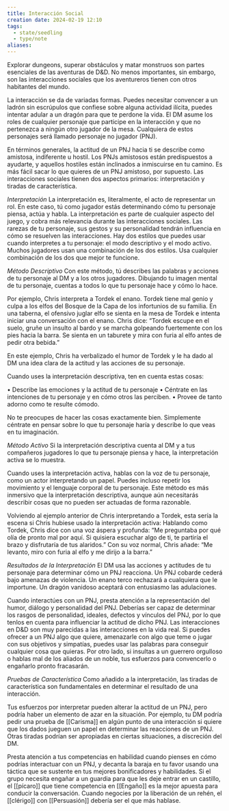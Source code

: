 ```yaml
---
title: Interacción Social
creation date: 2024-02-19 12:10
tags:
  - state/seedling
  - type/note
aliases:
---
```

Explorar dungeons, superar obstáculos y matar monstruos son partes esenciales de las aventuras de D&D. No menos importantes, sin embargo, son las interacciones sociales que los aventureros tienen con otros habitantes del mundo.

La interacción se da de variadas formas. Puedes necesitar convencer a un ladrón sin escrúpulos que confiese sobre alguna actividad ilícita, puedes intentar adular a un dragón para que te perdone la vida. El DM asume los roles de cualquier personaje que participe en la interacción y que no pertenezca a ningún otro jugador de la mesa. Cualquiera de estos personajes será llamado personaje no jugador (PNJ).

En términos generales, la actitud de un PNJ hacia ti se describe como amistosa, indiferente u hostil. Los PNJs amistosos están predispuestos a ayudarte, y aquellos hostiles están inclinados a inmiscuirse en tu camino. Es más fácil sacar lo que quieres de un PNJ amistoso, por supuesto.
Las interacciones sociales tienen dos aspectos primarios: interpretación y tiradas de característica.

*Interpretación*
La interpretación es, literalmente, el acto de representar un rol. En este caso, tú como jugador estás determinando cómo tu personaje piensa, actúa y habla.
La interpretación es parte de cualquier aspecto del juego, y cobra más relevancia durante las interacciones sociales.
Las rarezas de tu personaje, sus gestos y su personalidad tendrán influencia en cómo se resuelven las interacciones.
Hay dos estilos que puedes usar cuando interpretes a tu personaje: el modo descriptivo y el modo activo. Muchos jugadores usan una combinación de los dos estilos. Usa cualquier combinación de los dos que mejor te funcione.

*Método Descriptivo*
Con este método, tú describes las palabras y acciones de tu personaje al DM y a los otros jugadores. Dibujando tu imagen mental de tu personaje, cuentas a todos lo que tu personaje
hace y cómo lo hace.

Por ejemplo, Chris interpreta a Tordek el enano. Tordek tiene mal genio y culpa a los elfos del Bosque de la Capa de los infortunios de su familia. En una taberna, el ofensivo juglar elfo se sienta en la mesa de Tordek e intenta iniciar una conversación con el enano.
Chris dice: “Tordek escupe en el suelo, gruñe un insulto al bardo y se marcha golpeando fuertemente con los pies hacia la barra. Se sienta en un taburete y mira con furia al elfo antes de pedir otra bebida.”

En este ejemplo, Chris ha verbalizado el humor de Tordek y le ha dado al DM una idea clara de la actitud y las acciones de su personaje.

Cuando uses la interpretación descriptiva, ten en cuenta estas cosas:

• Describe las emociones y la actitud de tu personaje
• Céntrate en las intenciones de tu personaje y en cómo otros las perciben.
• Provee de tanto adorno como te resulte cómodo.

No te preocupes de hacer las cosas exactamente bien. Simplemente céntrate en pensar sobre lo que tu personaje haría y describe lo que veas en tu imaginación.


*Método Activo*
Si la interpretación descriptiva cuenta al DM y a tus compañeros jugadores lo que tu personaje piensa y hace, la interpretación activa se lo muestra.

Cuando uses la interpretación activa, hablas con la voz de tu personaje, como un actor interpretando un papel. Puedes incluso repetir los movimiento y el lenguaje corporal de tu personaje. Este método es más inmersivo que la interpretación descriptiva, aunque aún necesitarás describir cosas que no pueden ser actuadas de forma razonable.

Volviendo al ejemplo anterior de Chris interpretando a Tordek, esta sería la escena si Chris hubiese usado la interpretación activa:
Hablando como Tordek, Chris dice con una voz áspera y profunda: “Me preguntaba por qué olía de pronto mal por aquí. Si quisiera escuchar algo de ti, te partiría el brazo y disfrutaría de tus alaridos.” Con su voz normal, Chris añade: “Me levanto, miro con furia al elfo y me dirijo a la barra.”


*Resultados de la Interpretación*
El DM usa las acciones y actitudes de tu personaje para determinar cómo un PNJ reacciona. Un PNJ cobarde cederá bajo amenazas de violencia. Un enano terco rechazará a cualquiera que le importune. Un dragón vanidoso aceptará con entusiasmo las adulaciones.

Cuando interactúes con un PNJ, presta atención a la representación del humor, diálogo y personalidad del PNJ. Deberías ser capaz de determinar los rasgos de personalidad, ideales, defectos y vínculos del PNJ, por lo que tenlos en cuenta para influenciar la actitud de dicho PNJ.
Las interacciones en D&D son muy parecidas a las interacciones en la vida real. Si puedes ofrecer a un PNJ algo que quiere, amenazarle con algo que teme o jugar con sus objetivos y simpatías, puedes usar las palabras para conseguir cualquier cosa que quieras. Por otro lado, si insultas a un guerrero orgulloso o hablas mal de los aliados de un noble, tus esfuerzos para convencerlo o engañarlo pronto fracasarán.


*Pruebas de Característica*
Como añadido a la interpretación, las tiradas de característica son fundamentales en determinar el resultado de una interacción.

Tus esfuerzos por interpretar pueden alterar la actitud de un PNJ, pero podría haber un elemento de azar en la situación. Por ejemplo, tu DM podría pedir una prueba de [[Carisma]] en algún punto de una interacción si quiere que los dados jueguen un papel en determinar las reacciones de un PNJ. Otras tiradas podrían ser apropiadas en ciertas situaciones, a discreción del DM.

Presta atención a tus competencias en habilidad cuando pienses en cómo podrías interactuar con un PNJ, y decanta la baraja en tu favor usando una táctica que se sustente en tus mejores bonificadores y habilidades. 
Si el grupo necesita engañar a un guardia para que les deje entrar en un castillo, el [[pícaro]] que tiene competencia en [[Engaño]] es la mejor apuesta para conducir la conversación. Cuando negocies por la liberación de un rehén, el [[clérigo]] con [[Persuasión]] debería ser el que más hablase.
